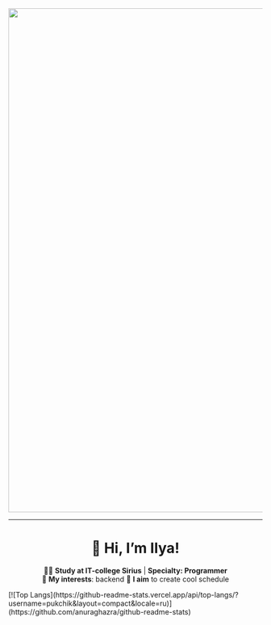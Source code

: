 
<div id="header" align="center">
  <img src="https://i.giphy.com/media/v1.Y2lkPTc5MGI3NjExNGhxOThpNnVmb2UybmZ3ZWF0NWU4M2wwdmQ0bzQ0ODNvbWp3ajRkMCZlcD12MV9pbnRlcm5hbF9naWZfYnlfaWQmY3Q9Zw/4knozU8q9AXvpod9qy/giphy.gif" width="1000"/>
</div>


---

<div align="center">

# 👋 Hi, I’m Ilya!  
👨‍💻 **Study at IT-college Sirius** | **Specialty: Programmer**  
🚀 **My interests**: backend 
🎯 **I aim** to create cool schedule

</div>
[![Top Langs](https://github-readme-stats.vercel.app/api/top-langs/?username=pukchik&layout=compact&locale=ru)](https://github.com/anuraghazra/github-readme-stats)

</div>

